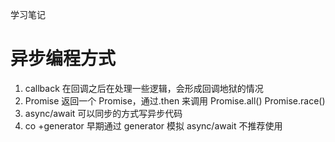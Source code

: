 学习笔记

# 异步编程方式

1. callback
   在回调之后在处理一些逻辑，会形成回调地狱的情况
2. Promise
   返回一个 Promise，通过.then 来调用
   Promise.all()
   Promise.race()
3. async/await
   可以同步的方式写异步代码
4. co +generator
   早期通过 generator 模拟 async/await
   不推荐使用
